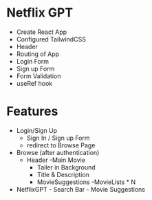 # Netflix GPT

- Create React App
- Configured TailwindCSS
- Header
- Routing of App
- Login Form
- Sign up Form
- Form Validation
- useRef hook

# Features
- Login/Sign Up
   - Sign In / Sign up Form
   - redirect to Browse Page
- Browse (after authentication)
   - Header
   -Main Movie
      - Tailer in Background
      - Title & Description
      - MovieSuggestions
         -MovieLists * N
- NetflixGPT
      - Search Bar
      - Movie Suggestions